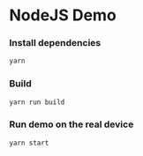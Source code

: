 # NodeJS Demo

### Install dependencies

```bash
yarn
```

### Build

```bash
yarn run build
```

### Run demo on the real device

```bash
yarn start
```
